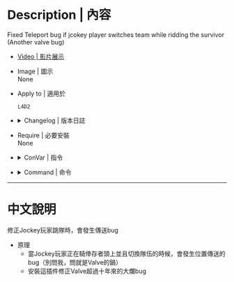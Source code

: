 
# Description | 內容
Fixed Teleport bug if jcokey player switches team while ridding the survivor (Another valve bug)

* [Video | 影片展示](https://youtu.be/Wt0AgL6Jjd4)

* Image | 圖示
<br/>None

* Apply to | 適用於
	```
	L4D2
	```

* <details><summary>Changelog | 版本日誌</summary>

	* v1.0 (2023-1-30)
		* Initial Release
</details>

* Require | 必要安裝
<br/>None

* <details><summary>ConVar | 指令</summary>

    None
</details>

* <details><summary>Command | 命令</summary>

    None
</details>

- - - -
# 中文說明
修正Jockey玩家跳隊時，會發生傳送bug

* 原理
    * 當Jockey玩家正在騎倖存者頭上並且切換隊伍的時候，會發生位置傳送的bug（別問我，問就是Valve的鍋）
    * 安裝這插件修正Valve超過十年來的大爛bug



